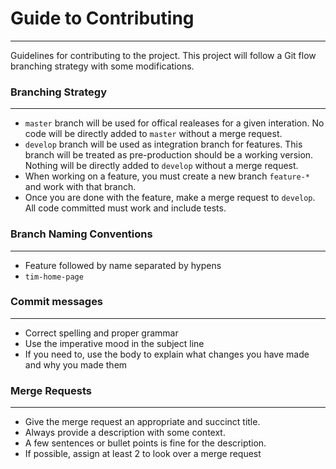 # Guide to Contributing
---
Guidelines for contributing to the project. This project will follow a Git flow branching strategy with some modifications.

### Branching Strategy
--- 
-  `master` branch will be used for offical realeases for a given interation. No code will be directly added to `master` without a merge request.
-  `develop` branch will be used as integration branch for features. This branch will be treated as pre-production should be a working version. Nothing will be directly added to `develop` without a merge request.
-  When working on a feature, you must create a new branch `feature-*` and work with that branch.
-  Once you are done with the feature, make a merge request to `develop`. All code committed must work and include tests.

### Branch Naming Conventions
---
- Feature followed by name separated by hypens
- `tim-home-page`

### Commit messages
--- 
- Correct spelling and proper grammar
- Use the imperative mood in the subject line
- If you need to, use the body to explain what changes you have made and why you made them

### Merge Requests
--- 
- Give the merge request an appropriate and succinct title.
- Always provide a description with some context.
- A few sentences or bullet points is fine for the description.
- If possible, assign at least 2 to look over a merge request

